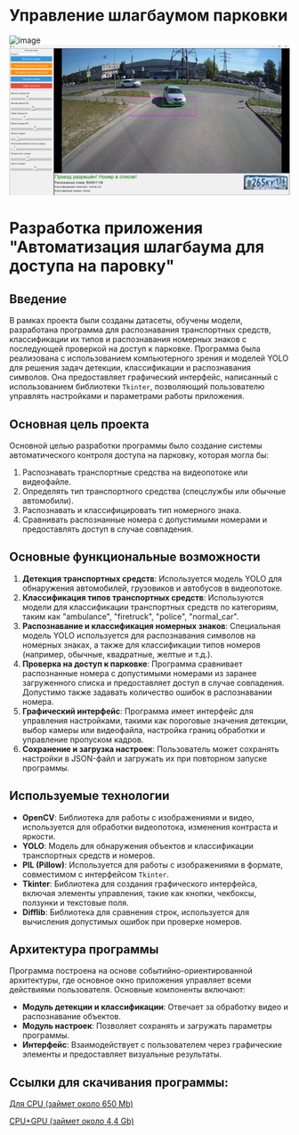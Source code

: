 # Управление шлагбаумом парковки

![image](https://github.com/i-saw/Parking-entrance-management/blob/main/GIF.gif)
![image](https://github.com/i-saw/Parking-entrance-management/blob/main/22.png)

# Разработка приложения "Автоматизация шлагбаума для доступа на паровку"

## Введение

В рамках проекта были созданы датасеты, обучены модели, разработана программа для распознавания транспортных средств, классификации их типов и распознавания номерных знаков с последующей проверкой на доступ к парковке. Программа была реализована с использованием компьютерного зрения и моделей YOLO для решения задач детекции, классификации и распознавания символов. Она предоставляет графический интерфейс, написанный с использованием библиотеки `Tkinter`, позволяющий пользователю управлять настройками и параметрами работы приложения.

## Основная цель проекта

Основной целью разработки программы было создание системы автоматического контроля доступа на парковку, которая могла бы:

1. Распознавать транспортные средства на видеопотоке или видеофайле.
2. Определять тип транспортного средства (спецслужбы или обычные автомобили).
3. Распознавать и классифицировать тип номерного знака.
4. Сравнивать распознанные номера с допустимыми номерами и предоставлять доступ в случае совпадения.

## Основные функциональные возможности

1. **Детекция транспортных средств**: Используется модель YOLO для обнаружения автомобилей, грузовиков и автобусов в видеопотоке.
2. **Классификация типов транспортных средств**: Используются модели для классификации транспортных средств по категориям, таким как "ambulance", "firetruck", "police", "normal_car".
3. **Распознавание и классификация номерных знаков**: Специальная модель YOLO используется для распознавания символов на номерных знаках, а также для классификации типов номеров (например, обычные, квадратные, желтые и т.д.).
4. **Проверка на доступ к парковке**: Программа сравнивает распознанные номера с допустимыми номерами из заранее загруженного списка и предоставляет доступ в случае совпадения. Допустимо также задавать количество ошибок в распознавании номера.
5. **Графический интерфейс**: Программа имеет интерфейс для управления настройками, такими как пороговые значения детекции, выбор камеры или видеофайла, настройка границ обработки и управление пропуском кадров.
6. **Сохранение и загрузка настроек**: Пользователь может сохранять настройки в JSON-файл и загружать их при повторном запуске программы.

## Используемые технологии

- **OpenCV**: Библиотека для работы с изображениями и видео, используется для обработки видеопотока, изменения контраста и яркости.
- **YOLO**: Модель для обнаружения объектов и классификации транспортных средств и номеров.
- **PIL (Pillow)**: Используется для работы с изображениями в формате, совместимом с интерфейсом `Tkinter`.
- **Tkinter**: Библиотека для создания графического интерфейса, включая элементы управления, такие как кнопки, чекбоксы, ползунки и текстовые поля.
- **Difflib**: Библиотека для сравнения строк, используется для вычисления допустимых ошибок при проверке номеров.

## Архитектура программы

Программа построена на основе событийно-ориентированной архитектуры, где основное окно приложения управляет всеми действиями пользователя. Основные компоненты включают:

- **Модуль детекции и классификации**: Отвечает за обработку видео и распознавание объектов.
- **Модуль настроек**: Позволяет сохранять и загружать параметры программы.
- **Интерфейс**: Взаимодействует с пользователем через графические элементы и предоставляет визуальные результаты.


## Ссылки для скачивания программы:
[Для CPU (займет около 650 Mb)](https://drive.google.com/drive/folders/1nTGw1Fqpv2WYll4p8UFNWZ9Djkig3S10?usp=drive_link) 

[CPU+GPU (займет около 4,4 Gb)](https://drive.google.com/drive/folders/1ZnXQ8oHEhfl4R9WDozDG6lXb9BpY9MTD?usp=drive_link)

